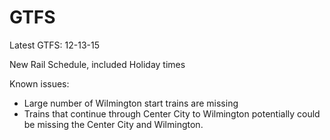 # GTFS

Latest GTFS: 12-13-15 

New Rail Schedule, included Holiday times

Known issues:
* Large number of Wilmington start trains are missing
* Trains that continue through Center City to Wilmington potentially could be missing the Center City and Wilmington.

